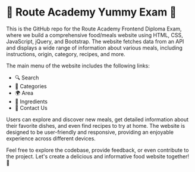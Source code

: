 # 🍔 Route Academy Yummy Exam 🍕

This is the GitHub repo for the Route Academy Frontend Diploma Exam, where we build a comprehensive food/meals website using HTML, CSS, JavaScript, jQuery, and Bootstrap. The website fetches data from an API and displays a wide range of information about various meals, including instructions, origin, category, recipes, and more.

The main menu of the website includes the following links:

- 🔍 Search
- 📁 Categories
- 🌍 Area
- 🍲 Ingredients
- 📩 Contact Us

Users can explore and discover new meals, get detailed information about their favorite dishes, and even find recipes to try at home. The website is designed to be user-friendly and responsive, providing an enjoyable experience across different devices.

Feel free to explore the codebase, provide feedback, or even contribute to the project. Let's create a delicious and informative food website together! 🍴
